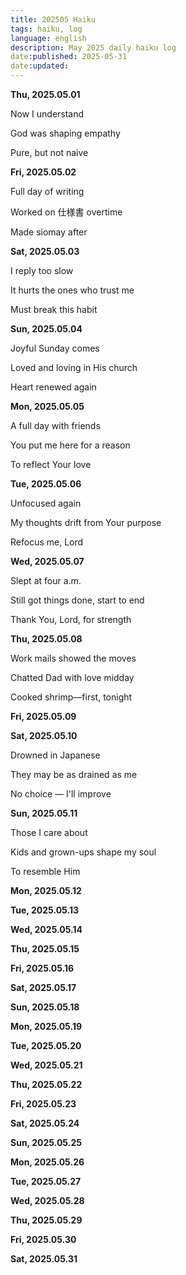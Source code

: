 ```yaml
---
title: 202505 Haiku
tags: haiku, log
language: english
description: May 2025 daily haiku log
date:published: 2025-05-31  
date:updated:  
---
```


**Thu, 2025.05.01**

Now I understand

God was shaping empathy

Pure, but not naive


**Fri, 2025.05.02**

Full day of writing

Worked on 仕様書 overtime

Made siomay after


**Sat, 2025.05.03**

I reply too slow

It hurts the ones who trust me

Must break this habit


**Sun, 2025.05.04**

Joyful Sunday comes

Loved and loving in His church

Heart renewed again


**Mon, 2025.05.05**

A full day with friends

You put me here for a reason

To reflect Your love


**Tue, 2025.05.06**

Unfocused again

My thoughts drift from Your purpose

Refocus me, Lord


**Wed, 2025.05.07**

Slept at four a.m.

Still got things done, start to end

Thank You, Lord, for strength


**Thu, 2025.05.08**

Work mails showed the moves

Chatted Dad with love midday

Cooked shrimp—first, tonight


**Fri, 2025.05.09**

**Sat, 2025.05.10**

Drowned in Japanese

They may be as drained as me

No choice — I'll improve


**Sun, 2025.05.11**

Those I care about

Kids and grown-ups shape my soul

To resemble Him


**Mon, 2025.05.12**

**Tue, 2025.05.13**

**Wed, 2025.05.14**

**Thu, 2025.05.15**

**Fri, 2025.05.16**

**Sat, 2025.05.17**

**Sun, 2025.05.18**

**Mon, 2025.05.19**

**Tue, 2025.05.20**

**Wed, 2025.05.21**

**Thu, 2025.05.22**

**Fri, 2025.05.23**

**Sat, 2025.05.24**

**Sun, 2025.05.25**

**Mon, 2025.05.26**

**Tue, 2025.05.27**

**Wed, 2025.05.28**

**Thu, 2025.05.29**

**Fri, 2025.05.30**

**Sat, 2025.05.31**
